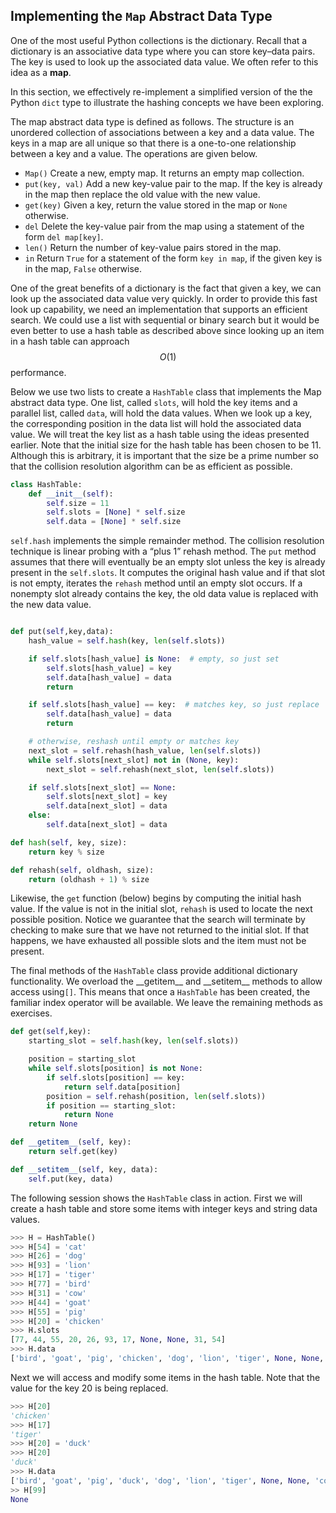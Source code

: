 Implementing the `Map` Abstract Data Type
-----------------------------------------

One of the most useful Python collections is the dictionary. Recall that
a dictionary is an associative data type where you can store key–data
pairs. The key is used to look up the associated data value. We often
refer to this idea as a **map**.

In this section, we effectively re-implement a simplified version of the the Python `dict` type to illustrate the hashing concepts we have been exploring.

The map abstract data type is defined as follows. The structure is an
unordered collection of associations between a key and a data value. The
keys in a map are all unique so that there is a one-to-one relationship
between a key and a value. The operations are given below.

-   `Map()` Create a new, empty map. It returns an empty map collection.
-   `put(key, val)` Add a new key-value pair to the map. If the key is
    already in the map then replace the old value with the new value.
-   `get(key)` Given a key, return the value stored in the map or
    `None` otherwise.
-   `del` Delete the key-value pair from the map using a statement of
    the form `del map[key]`.
-   `len()` Return the number of key-value pairs stored in the map.
-   `in` Return `True` for a statement of the form `key in map`, if the
    given key is in the map, `False` otherwise.

One of the great benefits of a dictionary is the fact that given a key,
we can look up the associated data value very quickly. In order to
provide this fast look up capability, we need an implementation that
supports an efficient search. We could use a list with sequential or
binary search but it would be even better to use a hash table as
described above since looking up an item in a hash table can approach
$$O(1)$$ performance.

Below we use two lists to
create a `HashTable` class that implements the Map abstract data type.
One list, called `slots`, will hold the key items and a parallel list,
called `data`, will hold the data values. When we look up a key, the
corresponding position in the data list will hold the associated data
value. We will treat the key list as a hash table using the ideas
presented earlier. Note that the initial size for the hash table has
been chosen to be 11. Although this is arbitrary, it is important that
the size be a prime number so that the collision resolution algorithm
can be as efficient as possible.

```python
class HashTable:
    def __init__(self):
        self.size = 11
        self.slots = [None] * self.size
        self.data = [None] * self.size
```

`self.hash` implements the simple remainder method. The collision
resolution technique is linear probing with a “plus 1” rehash method.
The `put` method
assumes that there will eventually be an empty slot unless the key is
already present in the `self.slots`. It computes the original hash value
and if that slot is not empty, iterates the `rehash` method until an
empty slot occurs. If a nonempty slot already contains the key, the old
data value is replaced with the new data value.

```python

def put(self,key,data):
    hash_value = self.hash(key, len(self.slots))

    if self.slots[hash_value] is None:  # empty, so just set
        self.slots[hash_value] = key
        self.data[hash_value] = data
        return

    if self.slots[hash_value] == key:  # matches key, so just replace
        self.data[hash_value] = data
        return

    # otherwise, reshash until empty or matches key
    next_slot = self.rehash(hash_value, len(self.slots))
    while self.slots[next_slot] not in (None, key):
        next_slot = self.rehash(next_slot, len(self.slots))

    if self.slots[next_slot] == None:
        self.slots[next_slot] = key
        self.data[next_slot] = data
    else:
        self.data[next_slot] = data

def hash(self, key, size):
    return key % size

def rehash(self, oldhash, size):
    return (oldhash + 1) % size
```

Likewise, the `get` function (below) begins by computing the
initial hash value. If the value is not in the initial slot, `rehash` is
used to locate the next possible position. Notice we
guarantee that the search will terminate by checking to make sure that
we have not returned to the initial slot. If that happens, we have
exhausted all possible slots and the item must not be present.

The final methods of the `HashTable` class provide additional dictionary
functionality. We overload the \_\_getitem\_\_ and \_\_setitem\_\_
methods to allow access using`[]`. This means that once a `HashTable`
has been created, the familiar index operator will be available. We
leave the remaining methods as exercises.


```python
def get(self,key):
    starting_slot = self.hash(key, len(self.slots))

    position = starting_slot
    while self.slots[position] is not None:
        if self.slots[position] == key:
            return self.data[position]
        position = self.rehash(position, len(self.slots))
        if position == starting_slot:
            return None
    return None

def __getitem__(self, key):
    return self.get(key)

def __setitem__(self, key, data):
    self.put(key, data)
```

The following session shows the `HashTable` class in action. First we
will create a hash table and store some items with integer keys and
string data values.

```python
>>> H = HashTable()
>>> H[54] = 'cat'
>>> H[26] = 'dog'
>>> H[93] = 'lion'
>>> H[17] = 'tiger'
>>> H[77] = 'bird'
>>> H[31] = 'cow'
>>> H[44] = 'goat'
>>> H[55] = 'pig'
>>> H[20] = 'chicken'
>>> H.slots
[77, 44, 55, 20, 26, 93, 17, None, None, 31, 54]
>>> H.data
['bird', 'goat', 'pig', 'chicken', 'dog', 'lion', 'tiger', None, None, 'cow', 'cat']
```

Next we will access and modify some items in the hash table. Note that
the value for the key 20 is being replaced.

```python
>>> H[20]
'chicken'
>>> H[17]
'tiger'
>>> H[20] = 'duck'
>>> H[20]
'duck'
>>> H.data
['bird', 'goat', 'pig', 'duck', 'dog', 'lion', 'tiger', None, None, 'cow', 'cat']
>> H[99]
None
```
